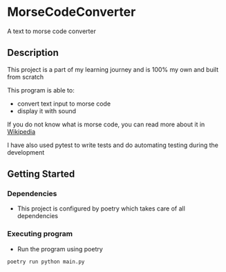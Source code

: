 # MorseCodeConverter

A text to morse code converter

## Description

This project is a part of my learning journey and is 100% my own and built from scratch

This program is able to: 
- convert text input to morse code
- display it with sound

If you do not know what is morse code, you can read more about it in [Wikipedia](https://en.wikipedia.org/wiki/Morse_code)

I have also used pytest to write tests and do automating testing during the development

## Getting Started

### Dependencies

* This project is configured by poetry which takes care of all dependencies


### Executing program

* Run the program using poetry

```
poetry run python main.py
```
